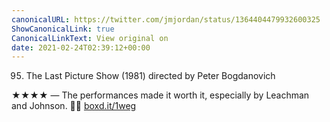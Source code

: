 ```yaml
---
canonicalURL: https://twitter.com/jmjordan/status/1364404479932600325
ShowCanonicalLink: true
CanonicalLinkText: View original on
date: 2021-02-24T02:39:12+00:00
---
```

95. The Last Picture Show (1981) directed by Peter Bogdanovich

★★★★ — The performances made it worth it, especially by Leachman and Johnson. 🎥🍿 [boxd.it/1weg](https://boxd.it/1weg)